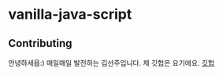 # vanilla-java-script


## Contributing
안녕하세욥:) 
매일매일 발전하는 김선주입니다. 
제 깃헙은 요기에요. [깃헙](https://github.com/sseunn)
